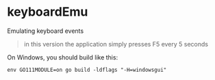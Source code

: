 # keyboardEmu
Emulating keyboard events

> in this version the application simply presses F5 every 5 seconds

On Windows, you should build like this:

```
env GO111MODULE=on go build -ldflags "-H=windowsgui"
```
